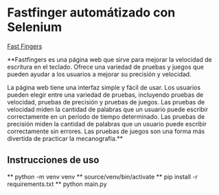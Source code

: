 # Fastfinger automátizado con Selenium

[Fast Fingers](https://10fastfingers.com)

**Fastfingers es una página web que sirve para mejorar la velocidad de escritura 
en el teclado. Ofrece una variedad de pruebas y juegos que pueden ayudar a 
los usuarios a mejorar su precisión y velocidad.

La página web tiene una interfaz simple y fácil de usar. Los usuarios pueden 
elegir entre una variedad de pruebas, incluyendo pruebas de velocidad, pruebas 
de precisión y pruebas de juegos. Las pruebas de velocidad miden la cantidad 
de palabras que un usuario puede escribir correctamente en un período de tiempo 
determinado. Las pruebas de precisión miden la cantidad de palabras que un 
usuario puede escribir correctamente sin errores. Las pruebas de juegos son 
una forma más divertida de practicar la mecanografía.**


## Instrucciones de uso

** python -m venv venv
** source/venv/bin/activate
** pip install -r requirements.txt
** python main.py
